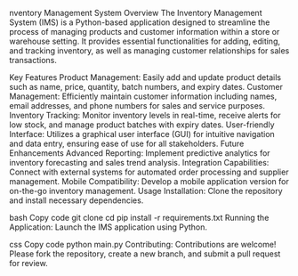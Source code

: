 nventory Management System
Overview
The Inventory Management System (IMS) is a Python-based application designed to streamline the process of managing products and customer information within a store or warehouse setting. It provides essential functionalities for adding, editing, and tracking inventory, as well as managing customer relationships for sales transactions.

Key Features
Product Management: Easily add and update product details such as name, price, quantity, batch numbers, and expiry dates.
Customer Management: Efficiently maintain customer information including names, email addresses, and phone numbers for sales and service purposes.
Inventory Tracking: Monitor inventory levels in real-time, receive alerts for low stock, and manage product batches with expiry dates.
User-friendly Interface: Utilizes a graphical user interface (GUI) for intuitive navigation and data entry, ensuring ease of use for all stakeholders.
Future Enhancements
Advanced Reporting: Implement predictive analytics for inventory forecasting and sales trend analysis.
Integration Capabilities: Connect with external systems for automated order processing and supplier management.
Mobile Compatibility: Develop a mobile application version for on-the-go inventory management.
Usage
Installation: Clone the repository and install necessary dependencies.

bash
Copy code
git clone <repository-url>
cd <repository-folder>
pip install -r requirements.txt
Running the Application: Launch the IMS application using Python.

css
Copy code
python main.py
Contributing: Contributions are welcome! Please fork the repository, create a new branch, and submit a pull request for review.
